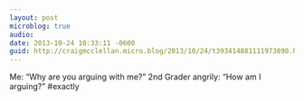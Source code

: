 ```yaml
---
layout: post
microblog: true
audio: 
date: 2013-10-24 10:33:11 -0600
guid: http://craigmcclellan.micro.blog/2013/10/24/t393414881111973890.html
---
```

Me: “Why are you arguing with me?”
2nd Grader angrily: “How am I arguing?”
#exactly
